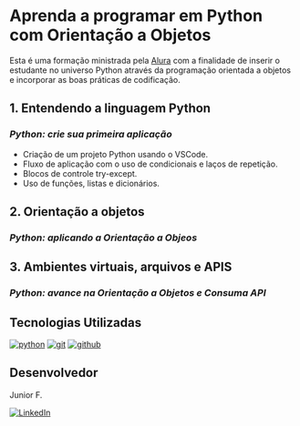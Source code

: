 # Aprenda a programar em Python com Orientação a Objetos

Esta é uma formação ministrada pela [Alura]("https://www.alura.com.br") com a finalidade de inserir o estudante no universo Python através da programação orientada a objetos e incorporar as boas práticas de codificação.

## 1. Entendendo a linguagem Python

### *Python: crie sua primeira aplicação* 

- Criação de um projeto Python usando o VSCode.
- Fluxo de aplicação com o uso de condicionais e laços de repetição.
- Blocos de controle try-except.
- Uso de funções, listas e dicionários.

## 2. Orientação a objetos

### *Python: aplicando a Orientação a Objeos*


## 3. Ambientes virtuais, arquivos e APIS

### *Python: avance na Orientação a Objetos e Consuma API*

##  Tecnologias Utilizadas

<div style="display: inline_block">
  <a href="#" title="Python"><img  alt="python" src="https://img.shields.io/badge/python-3670A0?style=for-the-badge&logo=python&logoColor=ffdd54" /></a>
  <a href="#" title="Git"><img alt="git" src="https://img.shields.io/badge/GIT-E44C30?style=for-the-badge&logo=git&logoColor=white"></a>
  <a href="#" title="GitHub"><img alt="github" src="https://img.shields.io/badge/GitHub-100000?style=for-the-badge&logo=github&logoColor=white"></a>
</div>

## Desenvolvedor

Junior F.

<div style="display: inline_block">
  <a href="https://www.linkedin.com/in/osmarjosefacinjr" target="_blank" title="LinkedIn"><img loading="lazy" src="https://img.shields.io/badge/-LinkedIn-%230077B5?style=for-the-badge&logo=linkedin&logoColor=white" alt="LinkedIn"></a>
</div>
